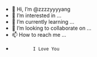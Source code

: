 - 👋 Hi, I’m @zzzzyyyyang
- 👀 I’m interested in ...
- 🌱 I’m currently learning ...
- 💞️ I’m looking to collaborate on ...
- 📫 How to reach me ...
-             I Love You

<!---
zzzzyyyyang/zzzzyyyyang is a ✨ special ✨ repository because its `README.md` (this file) appears on your GitHub profile.
You can click the Preview link to take a look at your changes.
--->
